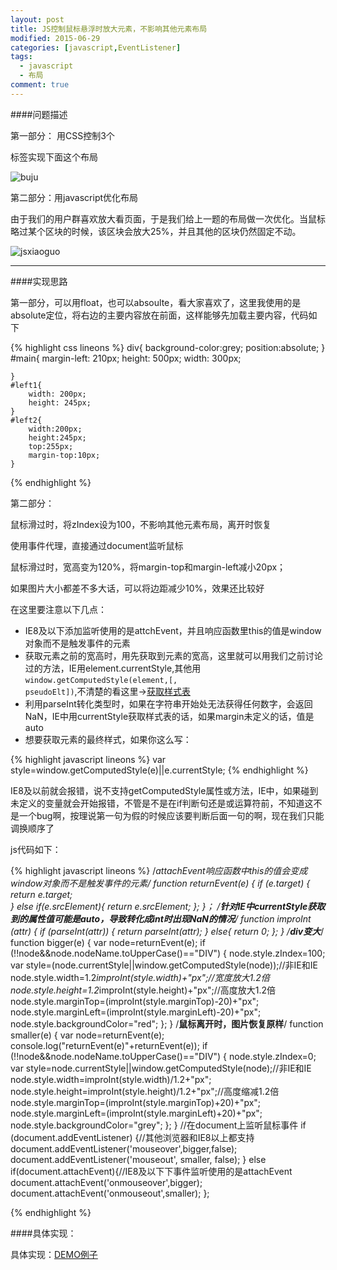 ```yaml
---
layout: post
title: JS控制鼠标悬浮时放大元素，不影响其他元素布局
modified: 2015-06-29
categories: [javascript,EventListener]
tags:
  - javascript
  - 布局
comment: true
---
```


####问题描述


第一部分：
用CSS控制3个<div>标签实现下面这个布局

![buju](http://images.cnitblog.com/blog/294743/201306/23085438-9c875439cc6c4c598cffbded27e972c4.jpg)

第二部分：用javascript优化布局

由于我们的用户群喜欢放大看页面，于是我们给上一题的布局做一次优化。当鼠标略过某个区块的时候，该区块会放大25%，并且其他的区块仍然固定不动。

![jsxiaoguo](http://images.cnitblog.com/blog/294743/201306/23095227-e430ecd915844e48b71259dfaadc7270.gif)

---------------------------------------------------

####实现思路

第一部分，可以用float，也可以absoulte，看大家喜欢了，这里我使用的是absolute定位，将右边的主要内容放在前面，这样能够先加载主要内容，代码如下

{% highlight css lineons %}
div{
		background-color:grey;
		position:absolute;
	}
	#main{
		margin-left: 210px;
		height: 500px;
		width: 300px;

	}
	#left1{
		width: 200px;
		height: 245px;
	}
	#left2{
		width:200px;
		height:245px;
		top:255px;
		margin-top:10px;
	}
{% endhighlight %}

第二部分：

鼠标滑过时，将zIndex设为100，不影响其他元素布局，离开时恢复

使用事件代理，直接通过document监听鼠标

鼠标滑过时，宽高变为120%，将margin-top和margin-left减小20px；

如果图片大小都差不多大话，可以将边距减少10%，效果还比较好

在这里要注意以下几点：

* IE8及以下添加监听使用的是attchEvent，并且响应函数里this的值是window对象而不是触发事件的元素
* 获取元素之前的宽高时，用先获取到元素的宽高，这里就可以用我们之前讨论过的方法，IE用element.currentStyle,其他用<code>window.getComputedStyle(element,[, pseudoElt])</code>,不清楚的看这里->[获取样式表](/_posts/2015-06-27-project-conclude.md)
* 利用parseInt转化类型时，如果在字符串开始处无法获得任何数字，会返回NaN，IE中用currentStyle获取样式表的话，如果margin未定义的话，值是auto
* 想要获取元素的最终样式，如果你这么写：

{% highlight javascript lineons %}
var style=window.getComputedStyle(e)||e.currentStyle;
{% endhighlight %}

IE8及以前就会报错，说不支持getComputedStyle属性或方法，IE中，如果碰到未定义的变量就会开始报错，不管是不是在if判断句还是或运算符前，不知道这不是一个bug啊，按理说第一句为假的时候应该要判断后面一句的啊，现在我们只能调换顺序了

js代码如下：

{% highlight javascript lineons %}
/**attachEvent响应函数中this的值会变成window对象而不是触发事件的元素*/
	function returnEvent(e) {
		if (e.target) {
			return e.target;	
		} else if(e.srcElement){
			return e.srcElement;
		};
	}；
		/**针对IE中currentStyle获取到的属性值可能是auto，导致转化成int时出现NaN的情况**/
	function improInt (attr) {
		if (parseInt(attr)) {
			return parseInt(attr);
		} else{
			return 0;
		};
	}
	/**div变大***/
	function bigger(e) {
		var node=returnEvent(e);
		if (!!node&&node.nodeName.toUpperCase()=="DIV") {
			node.style.zIndex=100;
			var style=(node.currentStyle||window.getComputedStyle(node));//非IE和IE
			node.style.width=1.2*improInt(style.width)+"px";//宽度放大1.2倍
			node.style.height=1.2*improInt(style.height)+"px";//高度放大1.2倍
			node.style.marginTop=(improInt(style.marginTop)-20)+"px";
			node.style.marginLeft=(improInt(style.marginLeft)-20)+"px";
			node.style.backgroundColor="red";
		};
	}
	/**鼠标离开时，图片恢复原样**/
	function smaller(e) {
		var node=returnEvent(e);
		console.log("returnEvent(e)"+returnEvent(e));
		if (!!node&&node.nodeName.toUpperCase()=="DIV") {
			node.style.zIndex=0;
			var style=node.currentStyle||window.getComputedStyle(node);//非IE和IE
			node.style.width=improInt(style.width)/1.2+"px";
			node.style.height=improInt(style.height)/1.2+"px";//高度缩减1.2倍
			node.style.marginTop=(improInt(style.marginTop)+20)+"px";
			node.style.marginLeft=(improInt(style.marginLeft)+20)+"px";
			node.style.backgroundColor="grey";
		};
	}
	//在document上监听鼠标事件
	if (document.addEventListener) {//其他浏览器和IE8以上都支持
		document.addEventListener('mouseover',bigger,false);
		document.addEventListener('mouseout', smaller, false);
	} else if(document.attachEvent){//IE8及以下下事件监听使用的是attachEvent
		document.attachEvent('onmouseover',bigger);
		document.attachEvent('onmouseout',smaller);
	};
	
{% endhighlight %}

####具体实现：

具体实现：[DEMO例子](/demo/changeSize.html)
